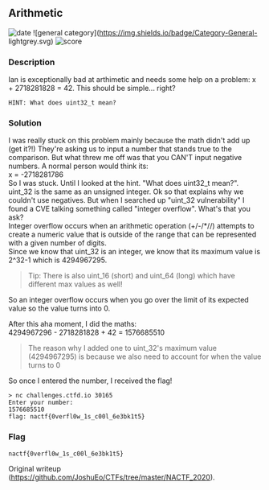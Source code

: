 ## Arithmetic  
![date](https://img.shields.io/badge/date-11.02.2020-brightgreen.svg)
![general category](https://img.shields.io/badge/Category-General-
lightgrey.svg) ![score](https://img.shields.io/badge/score-150-blue.svg)

### Description  
Ian is exceptionally bad at arthimetic and needs some help on a problem: x +
2718281828 = 42. This should be simple... right?

```  
HINT: What does uint32_t mean?  
```

### Solution  
I was really stuck on this problem mainly because the math didn't add up (get
it?!) They're asking us to input a number that stands true to the comparison.
But what threw me off was that you CAN'T input negative numbers. A normal
person would think its:  
x = -2718281786  
So I was stuck. Until I looked at the hint. "What does uint32_t mean?".  
uint_32 is the same as an unsigned integer. Ok so that explains why we
couldn't use negatives. But when I searched up "uint_32 vulnerability" I found
a CVE talking something called "integer overflow". What's that you ask?  
Integer overflow occurs when an arithmetic operation (+/-/*//) attempts to
create a numeric value that is outside of the range that can be represented
with a given number of digits.  
Since we know that uint_32 is an integer, we know that its maximum value is
2^32-1 which is 4294967295.  
> Tip: There is also uint_16 (short) and uint_64 (long) which have different
> max values as well!

So an integer overflow occurs when you go over the limit of its expected value
so the value turns into 0.

After this aha moment, I did the maths:  
4294967296 - 2718281828 + 42 = 1576685510

> The reason why I added one to uint_32's maximum value (4294967295) is
> because we also need to account for when the value turns to 0

So once I entered the number, I received the flag!

```  
> nc challenges.ctfd.io 30165  
Enter your number:  
1576685510  
flag: nactf{0verfl0w_1s_c00l_6e3bk1t5}  
```

### Flag  
```  
nactf{0verfl0w_1s_c00l_6e3bk1t5}  
```

Original writeup (https://github.com/JoshuEo/CTFs/tree/master/NACTF_2020).